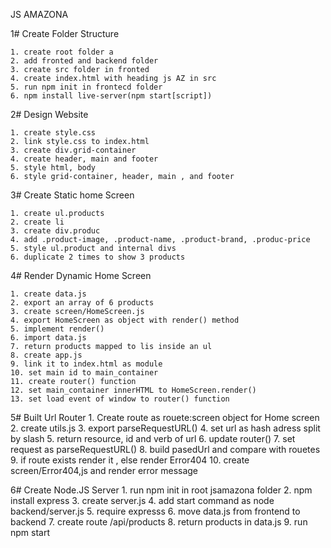JS AMAZONA 

1# Create Folder Structure

    1. create root folder a
    2. add fronted and backend folder
    3. create src folder in fronted
    4. create index.html with heading js AZ in src
    5. run npm init in frontecd folder
    6. npm install live-server(npm start[script]) 

2# Design Website

    1. create style.css
    2. link style.css to index.html
    3. create div.grid-container
    4. create header, main and footer
    5. style html, body
    6. style grid-container, header, main , and footer

3# Create Static home Screen

    1. create ul.products
    2. create li 
    3. create div.produc
    4. add .product-image, .product-name, .product-brand, .produc-price
    5. style ul.product and internal divs
    6. duplicate 2 times to show 3 products

4# Render Dynamic Home Screen 

    1. create data.js
    2. export an array of 6 products
    3. create screen/HomeScreen.js
    4. export HomeScreen as object with render() method
    5. implement render()
    6. import data.js
    7. return products mapped to lis inside an ul
    8. create app.js 
    9. link it to index.html as module 
    10. set main id to main_container
    11. create router() function 
    12. set main_container innerHTML to HomeScreen.render()
    13. set load event of window to router() function  

5# Built Url Router
    1. Create route as rouete:screen object for Home screen 
    2. create utils.js
    3. export parseRequestURL()
    4. set url as hash adress split by slash
    5. return resource, id and verb of url 
    6. update router()
    7. set request as parseRequestURL()
    8. build pasedUrl and compare with rouetes
    9. if route exists render it , else render Error404
    10. create screen/Error404,js and render error message

6# Create Node.JS Server
    1. run npm init in root jsamazona folder
    2. npm install express
    3. create server.js
    4. add start command as node backend/server.js
    5. require expresss 
    6. move data.js from frontend to backend
    7. create route /api/products
    8. return products in data.js 
    9. run npm start
    